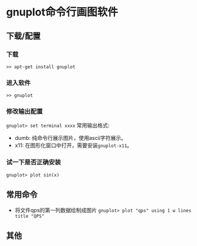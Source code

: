 # gnuplot命令行画图软件

## 下载/配置
### 下载
`>> apt-get install gnuplot`
### 进入软件
`>> gnuplot`
### 修改输出配置
`gnuplot> set terminal xxxx`
常用输出格式:
- dumb: 纯命令行展示图片，使用ascii字符展示。
- x11: 在图形化窗口中打开，需要安装`gnuplot-x11`。
### 试一下是否正确安装
`gnuplot> plot sin(x)`

## 常用命令
- 将文件qps的第一列数据绘制成图片
`gnuplot> plot "qps" using 1 w lines title "QPS"`

## 其他
